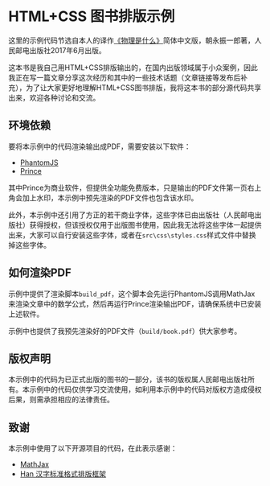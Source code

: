 # HTML+CSS 图书排版示例

这里的示例代码节选自本人的译作[《物理是什么》](http://www.ituring.com.cn/book/1969)简体中文版，朝永振一郎著，人民邮电出版社2017年6月出版。

这本书是我自己用HTML+CSS排版输出的，在国内出版领域属于小众案例，因此我正在写一篇文章分享这次经历和其中的一些技术话题（文章链接等发布后补充），为了让大家更好地理解HTML+CSS图书排版，我将这本书的部分源代码共享出来，欢迎各种讨论和交流。

## 环境依赖

要将本示例中的代码渲染输出成PDF，需要安装以下软件：

- [PhantomJS](http://phantomjs.org/)
- [Prince](http://www.princexml.com/)

其中Prince为商业软件，但提供全功能免费版本，只是输出的PDF文件第一页右上角会加上水印，本示例中预先渲染的PDF文件也包含该水印。

此外，本示例中还引用了方正的若干商业字体，这些字体已由出版社（人民邮电出版社）获得授权，但该授权仅用于出版图书使用，因此我无法将这些字体一起提供出来，大家可以自行安装这些字体，或者在`src\css\styles.css`样式文件中替换掉这些字体。

## 如何渲染PDF

示例中提供了渲染脚本`build_pdf`，这个脚本会先运行PhantomJS调用MathJax来渲染文章中的数学公式，然后再运行Prince渲染输出PDF，请确保系统中已安装上述软件。

示例中也提供了我预先渲染好的PDF文件（`build/book.pdf`）供大家参考。

## 版权声明

本示例中的代码为已正式出版的图书的一部分，该书的版权属人民邮电出版社所有。本示例中的代码仅供学习交流使用，如利用本示例中的代码对版权方造成侵权后果，则需承担相应的法律责任。

## 致谢

本示例中使用了以下开源项目的代码，在此表示感谢：

- [MathJax](https://www.mathjax.org/)
- [Han 汉字标准格式排版框架](https://github.com/ethantw/Han)
